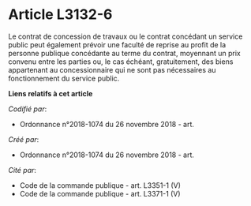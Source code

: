 # Article L3132-6

Le contrat de concession de travaux ou le contrat concédant un service public peut également prévoir une faculté de reprise
au profit de la personne publique concédante au terme du contrat, moyennant un prix convenu entre les parties ou, le cas
échéant, gratuitement, des biens appartenant au concessionnaire qui ne sont pas nécessaires au fonctionnement du service
public.

**Liens relatifs à cet article**

_Codifié par_:

  - Ordonnance n°2018-1074 du 26 novembre 2018 - art.

_Créé par_:

  - Ordonnance n°2018-1074 du 26 novembre 2018 - art.

_Cité par_:

  - Code de la commande publique - art. L3351-1 (V)
  - Code de la commande publique - art. L3371-1 (V)
